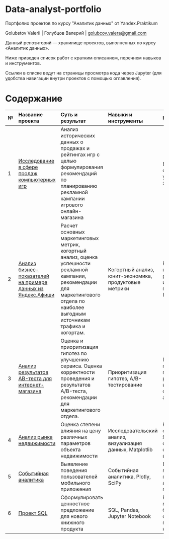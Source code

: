 # Data-analyst-portfolio
Портфолио проектов по курсу "Аналитик данных" от Yandex.Praktikum

Golubstov Valerii | Голубцов Валерий | golubcov.valera@gmail.com

Данный репозиторий — хранилище проектов, выполненных по курсу «Аналитик данных».

Ниже приведен список работ с кратким описанием, перечнем навыков и инструментов.

Ссылки в списке ведут на страницы просмотра кода через Jupyter (для удобства навигации внутри проектов с помощью оглавления).

# Содержание
| № | Название проекта | Суть и результат | Навыки и инструменты | Вывод | Статус | 
| :-------------------- | :--------------------- |:---------------------------| :---------------------------| :---------------------------| :---------------------------| 
| 1 | 	[Исследование в сфере продаж компьютерных игр](https://github.com/klutyy/Data-analyst-portfolio/blob/b610ad311ae44070ab754fca376f2235e85e78c8/%D0%98%D1%81%D1%81%D0%BB%D0%B5%D0%B4%D0%BE%D0%B2%D0%B0%D0%BD%D0%B8%D0%B5%20%D0%B2%20%D1%81%D1%84%D0%B5%D1%80%D0%B5%20%D0%BF%D1%80%D0%BE%D0%B4%D0%B0%D0%B6%20%D0%BA%D0%BE%D0%BC%D0%BF%D1%8C%D1%8E%D1%82%D0%B5%D1%80%D0%BD%D1%8B%D1%85%20%D0%B8%D0%B3%D1%80.ipynb)| 	Анализ исторических данных о продажах и рейтингах игр с целью формулирования рекомендаций по планированию рекламной кампании игрового онлайн-магазина | | Выявил определяющие успешность игры закономерности |  Завершен |  
| 2 | 	[Анализ бизнес-показателей на примере данных из Яндекс.Афиши](https://github.com/klutyy/Data-analyst-portfolio/blob/7f8765d6c010cf46e608a958f96e1a573eec57b6/%D0%90%D0%BD%D0%B0%D0%BB%D0%B8%D0%B7%20%D0%B1%D0%B8%D0%B7%D0%BD%D0%B5%D1%81-%D0%BF%D0%BE%D0%BA%D0%B0%D0%B7%D0%B0%D1%82%D0%B5%D0%BB%D0%B5%D0%B9%20%D0%BD%D0%B0%20%D0%BF%D1%80%D0%B8%D0%BC%D0%B5%D1%80%D0%B5%20%D0%B4%D0%B0%D0%BD%D0%BD%D1%8B%D1%85%20%D0%B8%D0%B7%20%D0%AF%D0%BD%D0%B4%D0%B5%D0%BA%D1%81.%D0%90%D1%84%D0%B8%D1%88%D0%B8.ipynb)| Расчет основных маркетинговых метрик, когортный анализ, оценка успешности рекламной кампании, рекомендации для маркетингового отдела по наиболее выгодным источникам трафика и когортам. | Когортный анализ, юнит-экономика, продуктовые метрики | Выявил причины неэффективные рекламные компании и дал рекомендации приложению Procrastinate Pro+ |  Завершен |  
| 3 | 	[Анализ результатов AB-теста для интернет-магазина](https://github.com/klutyy/Data-analyst-portfolio/blob/f44965dc3a59fcf37093c53b7d0b360f9ff03e42/%D0%90%D0%BD%D0%B0%D0%BB%D0%B8%D0%B7%20%D1%80%D0%B5%D0%B7%D1%83%D0%BB%D1%8C%D1%82%D0%B0%D1%82%D0%BE%D0%B2%20AB-%D1%82%D0%B5%D1%81%D1%82%D0%B0%20%D0%B4%D0%BB%D1%8F%20%D0%B8%D0%BD%D1%82%D0%B5%D1%80%D0%BD%D0%B5%D1%82-%D0%BC%D0%B0%D0%B3%D0%B0%D0%B7%D0%B8%D0%BD%D0%B0.ipynb)|Оценка и приоритизация гипотез по улучшению сервиса. Оценка корректности проведения и результатов A/B-теста, рекомендации для маркетингового отдела. | Приоритизация гипотез, A/B-тестирование | Проведена приоритизация гипотез, анализ результатов A/B-теста и принято решения основанное на анализе| Завершен |   
| 4 | 	[Анализ рынка недвижимости](https://github.com/klutyy/Data-analyst-portfolio/blob/f76c192132d04e788499b0a3aaf99b9e0d10a9b2/%D0%90%D0%BD%D0%B0%D0%BB%D0%B8%D0%B7%20%D1%80%D1%8B%D0%BD%D0%BA%D0%B0%20%D0%BD%D0%B5%D0%B4%D0%B2%D0%B8%D0%B6%D0%B8%D0%BC%D0%BE%D1%81%D1%82%D0%B8.ipynb)| 	Оценка степени влияния на цену различных параметров объекта недвижимости | Исследовательский анализ, визуализация данных, Matplotlib | На основе данных сервиса Яндекс.Недвижимость определена рыночная стоимость и факторы влияющие на нее | Завершен |  
| 5 | 	[Событийная аналитика](https://github.com/klutyy/Data-analyst-portfolio/blob/main/Событийная%20аналитика.ipynb)| 	Выявление поведения пользователей мобильного приложения | Событийная аналитика, Plotly, SciPy | В данном проекте мной были изучены принципы событийной аналитики, воронки продаж | Завершен |  
| 6 | 	[Проект SQL](https://github.com/klutyy/Data-analyst-portfolio/blob/main/Проект%20SQL.ipynb)| Сформулировать ценностное предложение для нового книжного продукта | SQL, Pandas, Jupyter Notebook | В данном проекте мной была изучена база данных, чтобы сформулировать предложение по новому продукту | Завершен |
